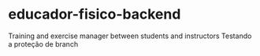 # educador-fisico-backend
Training and exercise manager between students and instructors
Testando a proteção de branch
